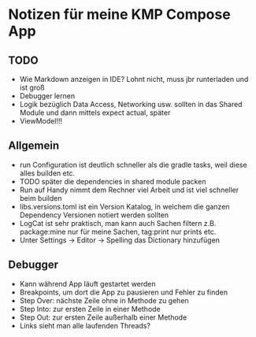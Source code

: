 # Notizen für meine KMP Compose App

## TODO
- Wie Markdown anzeigen in IDE? Lohnt nicht, muss jbr runterladen und ist groß
- Debugger lernen
- Logik bezüglich Data Access, Networking usw. sollten in das Shared Module und dann mittels expect actual, später
- ViewModel!!!

## Allgemein
- run Configuration ist deutlich schneller als die gradle tasks, weil diese alles builden etc.
- TODO später die dependencies in shared module packen 
- Run auf Handy nimmt dem Rechner viel Arbeit und ist viel schneller beim builden
- libs.versions.toml ist ein Version Katalog, in welchem die ganzen Dependency Versionen notiert werden sollten
- LogCat ist sehr praktisch, man kann auch Sachen filtern z.B. package:mine nur für meine Sachen, tag:print nur prints etc.
- Unter Settings -> Editor -> Spelling das Dictionary hinzufügen

## Debugger
- Kann während App läuft gestartet werden
- Breakpoints, um dort die App zu pausieren und Fehler zu finden
- Step Over: nächste Zeile ohne in Methode zu gehen
- Step Into: zur ersten Zeile in einer Methode
- Step Out: zur ersten Zeile außerhalb einer Methode
- Links sieht man alle laufenden Threads?